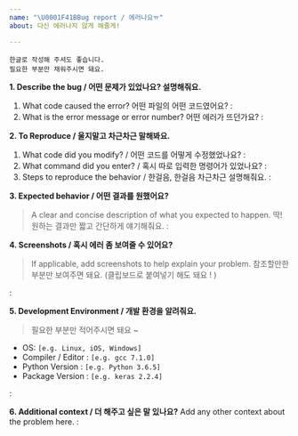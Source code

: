 ```yaml
---
name: "\U0001F41BBug report / 에러나요ㅠ"
about: 다신 에러나지 않게 해줄게!

---
```


```
한글로 작성해 주셔도 좋습니다.
필요한 부분만 채워주시면 돼요.
```

**1. Describe the bug / 어떤 문제가 있었나요? 설명해줘요.**

1. What code caused the error? 어떤 파일의 어떤 코드였어요?
 : 
2. What is the error message or error number? 어떤 에러가 뜨던가요?
 : 


**2. To Reproduce / 울지말고 차근차근 말해봐요.**

1. What code did you modify? / 어떤 코드를 어떻게 수정했었나요?
 : 
2. What command did you enter? / 혹시 따로 입력한 명령어가 있었나요?
 : 
3. Steps to reproduce the behavior / 한걸음, 한걸음 차근차근 설명해줘요.
 : 

**3. Expected behavior / 어떤 결과를 원했어요?**
> A clear and concise description of what you expected to happen.
> 딱! 원하는 결과만 짧고 간단하게 얘기해줘요.
:

**4. Screenshots / 혹시 에러 좀 보여줄 수 있어요?**
> If applicable, add screenshots to help explain your problem.
> 참조할만한 부분만 보여주면 돼요. (클립보드로 붙여넣기 해도 돼요 ! )

:

**5. Development Environment / 개발 환경을 알려줘요.**
> 필요한 부분만 적어주시면 돼요 ~
- OS: `[e.g. Linux, iOS, Windows]`
- Compiler / Editor : `[e.g. gcc 7.1.0] `
- Python Version :  `[e.g. Python 3.6.5]`
- Package Version : `[e.g. keras 2.2.4]`

:

**6. Additional context / 더 해주고 싶은 말 있나요?**
Add any other context about the problem here.
:

